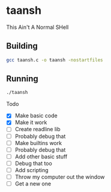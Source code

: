 # taansh
This Ain't A Normal SHell
## Building
```sh
gcc taansh.c -o taansh -nostartfiles
```
## Running
```sh
./taansh
```
Todo
- [x] Make basic code
- [x] Make it work
- [ ] Create readline lib
- [ ] Probably debug that
- [ ] Make builtins work
- [ ] Probably debug that
- [ ] Add other basic stuff
- [ ] Debug that too
- [ ] Add scripting
- [ ] Throw my computer out the window
- [ ] Get a new one
